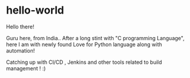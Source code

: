 # hello-world
Hello there!

Guru here, from India.. After a long stint with "C programming Language", here I am with newly found Love for Python language along with automation!

Catching up with CI/CD , Jenkins and other tools related to build management ! :)
